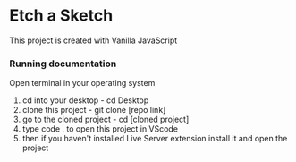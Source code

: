 # Etch a Sketch

This project is created with Vanilla JavaScript

### Running documentation

Open terminal in your operating system

1) cd into your desktop - cd Desktop
2) clone this project - git clone [repo link]
3) go to the cloned project - cd [cloned project]
4) type code . to open this project in VScode
5) then if you haven't installed Live Server extension install it and open the project

